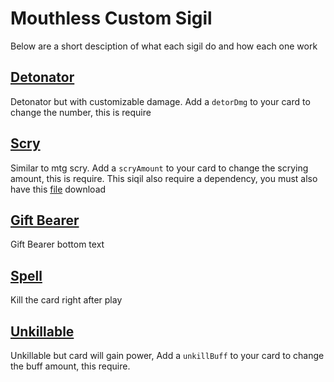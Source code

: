 # Mouthless Custom Sigil

Below are a short desciption of what each sigil do and how each one work

## [Detonator](./detonator.gd)

Detonator but with customizable damage. Add a `detorDmg` to your card to change the number, this is require

## [Scry](./scry.gd)

Similar to mtg scry. Add a `scryAmount` to your card to change the scrying amount, this is require. This siqil also require a dependency, you must also have this [file](./extra/movingButton.gd) download

## [Gift Bearer](./giftBearer.gd)

Gift Bearer bottom text

## [Spell](./spell.gd)

Kill the card right after play

## [Unkillable](./unkillable.gd)

Unkillable but card will gain power, Add a `unkillBuff` to your card to change the buff amount, this require.
